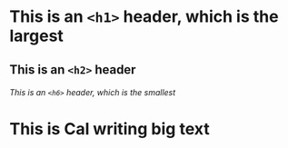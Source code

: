 # This is an `<h1>` header, which is the largest

## This is an `<h2>` header

###### This is an `<h6>` header, which is the smallest

# This is Cal writing big text
